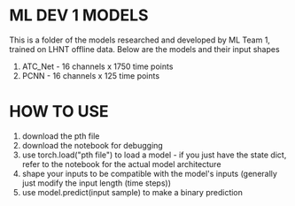 # ML DEV 1 MODELS

This is a folder of the models researched and developed by ML Team 1, trained on LHNT offline data. Below are the models and their input shapes

1. ATC_Net - 16 channels x 1750 time points
2. PCNN - 16 channels x 125 time points


# HOW TO USE

1. download the pth file
2. download the notebook for debugging
3. use torch.load("pth file") to load a model - if you just have the state dict, refer to the notebook for the actual model architecture
4. shape your inputs to be compatible with the model's inputs (generally just modify the input length (time steps))
5. use model.predict(input sample) to make a binary prediction

